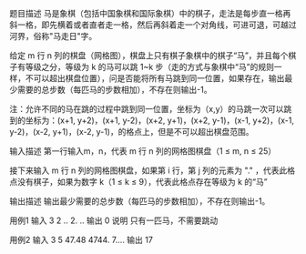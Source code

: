 题目描述
马是象棋（包括中国象棋和国际象棋）中的棋子，走法是每步直一格再斜一格，即先横着或者直者走一格，然后再斜着走一个对角线，可进可退，可越过河界，俗称"马走日"字。

给定 m 行 n 列的棋盘（网格图），棋盘上只有棋子象棋中的棋子“马”，并且每个棋子有等级之分，等级为 k 的马可以跳 1~k 步（走的方式与象棋中“马”的规则一样，不可以超出棋盘位置），问是否能将所有马跳到同一位置，如果存在，输出最少需要的总步数（每匹马的步数相加），不存在则输出-1。

注：允许不同的马在跳的过程中跳到同一位置，坐标为（x,y）的马跳一次可以跳到的坐标为：(x+1, y+2)，(x+1, y-2)，(x+2, y+1)，(x+2, y-1)，(x-1, y+2)，(x-1, y-2)，(x-2, y+1)，(x-2, y-1)，的格点上，但是不可以超出棋盘范围。

输入描述
第一行输入m，n，代表 m 行 n 列的网格图棋盘（1 ≤ m, n ≤ 25）

接下来输入 m 行 n 列的网格图棋盘，如果第 i 行，第 j 列的元素为 "." ，代表此格点没有棋子，如果为数字 k（1 ≤ k ≤ 9），代表此格点存在等级为 k 的“马”

输出描述
输出最少需要的总步数（每匹马的步数相加），不存在则输出-1。

用例1
输入
3 2
..
2.
..
输出
0
说明
只有一匹马，不需要跳动

用例2
输入
3 5
47.48
4744.
7....
输出
17